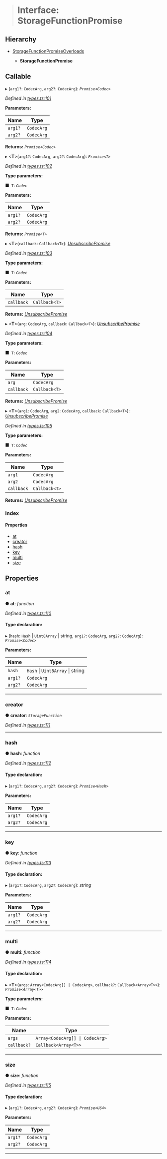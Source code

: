 > # Interface: StorageFunctionPromise

## Hierarchy

* [StorageFunctionPromiseOverloads](_types_.storagefunctionpromiseoverloads.md)

  * **StorageFunctionPromise**

## Callable

▸ (`arg1?`: `CodecArg`, `arg2?`: `CodecArg`): *`Promise<Codec>`*

*Defined in [types.ts:101](https://github.com/polkadot-js/api/blob/68b07eb/packages/api/src/types.ts#L101)*

**Parameters:**

Name | Type |
------ | ------ |
`arg1?` | `CodecArg` |
`arg2?` | `CodecArg` |

**Returns:** *`Promise<Codec>`*

▸ <**T**>(`arg1?`: `CodecArg`, `arg2?`: `CodecArg`): *`Promise<T>`*

*Defined in [types.ts:102](https://github.com/polkadot-js/api/blob/68b07eb/packages/api/src/types.ts#L102)*

**Type parameters:**

■` T`: *`Codec`*

**Parameters:**

Name | Type |
------ | ------ |
`arg1?` | `CodecArg` |
`arg2?` | `CodecArg` |

**Returns:** *`Promise<T>`*

▸ <**T**>(`callback`: `Callback<T>`): *[UnsubscribePromise](../modules/_types_.md#unsubscribepromise)*

*Defined in [types.ts:103](https://github.com/polkadot-js/api/blob/68b07eb/packages/api/src/types.ts#L103)*

**Type parameters:**

■` T`: *`Codec`*

**Parameters:**

Name | Type |
------ | ------ |
`callback` | `Callback<T>` |

**Returns:** *[UnsubscribePromise](../modules/_types_.md#unsubscribepromise)*

▸ <**T**>(`arg`: `CodecArg`, `callback`: `Callback<T>`): *[UnsubscribePromise](../modules/_types_.md#unsubscribepromise)*

*Defined in [types.ts:104](https://github.com/polkadot-js/api/blob/68b07eb/packages/api/src/types.ts#L104)*

**Type parameters:**

■` T`: *`Codec`*

**Parameters:**

Name | Type |
------ | ------ |
`arg` | `CodecArg` |
`callback` | `Callback<T>` |

**Returns:** *[UnsubscribePromise](../modules/_types_.md#unsubscribepromise)*

▸ <**T**>(`arg1`: `CodecArg`, `arg2`: `CodecArg`, `callback`: `Callback<T>`): *[UnsubscribePromise](../modules/_types_.md#unsubscribepromise)*

*Defined in [types.ts:105](https://github.com/polkadot-js/api/blob/68b07eb/packages/api/src/types.ts#L105)*

**Type parameters:**

■` T`: *`Codec`*

**Parameters:**

Name | Type |
------ | ------ |
`arg1` | `CodecArg` |
`arg2` | `CodecArg` |
`callback` | `Callback<T>` |

**Returns:** *[UnsubscribePromise](../modules/_types_.md#unsubscribepromise)*

### Index

#### Properties

* [at](_types_.storagefunctionpromise.md#at)
* [creator](_types_.storagefunctionpromise.md#creator)
* [hash](_types_.storagefunctionpromise.md#hash)
* [key](_types_.storagefunctionpromise.md#key)
* [multi](_types_.storagefunctionpromise.md#multi)
* [size](_types_.storagefunctionpromise.md#size)

## Properties

###  at

● **at**: *function*

*Defined in [types.ts:110](https://github.com/polkadot-js/api/blob/68b07eb/packages/api/src/types.ts#L110)*

#### Type declaration:

▸ (`hash`: `Hash` | `Uint8Array` | string, `arg1?`: `CodecArg`, `arg2?`: `CodecArg`): *`Promise<Codec>`*

**Parameters:**

Name | Type |
------ | ------ |
`hash` | `Hash` \| `Uint8Array` \| string |
`arg1?` | `CodecArg` |
`arg2?` | `CodecArg` |

___

###  creator

● **creator**: *`StorageFunction`*

*Defined in [types.ts:111](https://github.com/polkadot-js/api/blob/68b07eb/packages/api/src/types.ts#L111)*

___

###  hash

● **hash**: *function*

*Defined in [types.ts:112](https://github.com/polkadot-js/api/blob/68b07eb/packages/api/src/types.ts#L112)*

#### Type declaration:

▸ (`arg1?`: `CodecArg`, `arg2?`: `CodecArg`): *`Promise<Hash>`*

**Parameters:**

Name | Type |
------ | ------ |
`arg1?` | `CodecArg` |
`arg2?` | `CodecArg` |

___

###  key

● **key**: *function*

*Defined in [types.ts:113](https://github.com/polkadot-js/api/blob/68b07eb/packages/api/src/types.ts#L113)*

#### Type declaration:

▸ (`arg1?`: `CodecArg`, `arg2?`: `CodecArg`): *string*

**Parameters:**

Name | Type |
------ | ------ |
`arg1?` | `CodecArg` |
`arg2?` | `CodecArg` |

___

###  multi

● **multi**: *function*

*Defined in [types.ts:114](https://github.com/polkadot-js/api/blob/68b07eb/packages/api/src/types.ts#L114)*

#### Type declaration:

▸ <**T**>(`args`: `Array<CodecArg[] | CodecArg>`, `callback?`: `Callback<Array<T>>`): *`Promise<Array<T>>`*

**Type parameters:**

■` T`: *`Codec`*

**Parameters:**

Name | Type |
------ | ------ |
`args` | `Array<CodecArg[] \| CodecArg>` |
`callback?` | `Callback<Array<T>>` |

___

###  size

● **size**: *function*

*Defined in [types.ts:115](https://github.com/polkadot-js/api/blob/68b07eb/packages/api/src/types.ts#L115)*

#### Type declaration:

▸ (`arg1?`: `CodecArg`, `arg2?`: `CodecArg`): *`Promise<U64>`*

**Parameters:**

Name | Type |
------ | ------ |
`arg1?` | `CodecArg` |
`arg2?` | `CodecArg` |

___